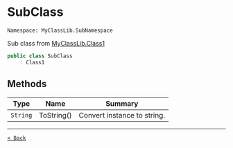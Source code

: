 # SubClass

`Namespace: MyClassLib.SubNamespace`

Sub class from [MyClassLib.Class1](MyClassLib#class1)

```csharp
public class SubClass
    : Class1
```

## Methods

| Type | Name | Summary |
| --- | --- | --- |
| `String` | ToString() | Convert instance to string. |

---

[`< Back`](../)
